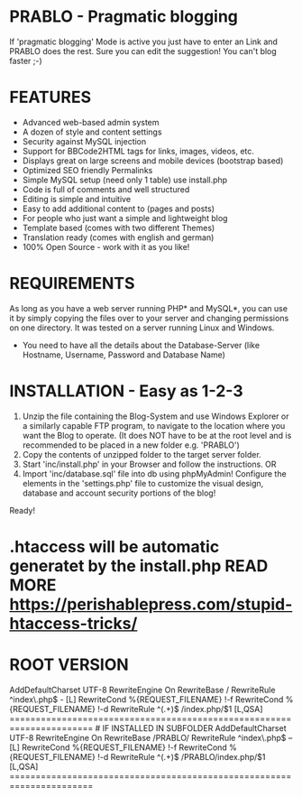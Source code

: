 PRABLO - Pragmatic blogging
===========================

If 'pragmatic blogging' Mode is active you just have to enter an Link
and PRABLO does the rest. Sure you can edit the suggestion!
You can't blog faster ;-)

FEATURES
======================================================================
- Advanced web-based admin system
- A dozen of style and content settings
- Security against MySQL injection
- Support for BBCode2HTML tags for links, images, videos, etc.
- Displays great on large screens and mobile devices (bootstrap based)
- Optimized SEO friendly Permalinks
- Simple MySQL setup (need only 1 table) use install.php
- Code is full of comments and well structured
- Editing is simple and intuitive
- Easy to add additional content to (pages and posts)
- For people who just want a simple and lightweight blog
- Template based (comes with two different Themes)
- Translation ready (comes with english and german)
- 100% Open Source - work with it as you like!

REQUIREMENTS
======================================================================
As long as you have a web server running PHP* and MySQL*,
you can use it by simply copying the files over to your server and
changing permissions on one directory.
It was tested on a server running Linux and Windows.

* You need to have all the details about the Database-Server
   (like Hostname, Username, Password and Database Name)


INSTALLATION - Easy as 1-2-3
======================================================================
1) Unzip the file containing the Blog-System and use Windows Explorer or a similarly capable FTP program, to navigate to the location where you want the Blog to operate. (It does NOT have to be at the root level and is recommended to be placed in a new folder e.g. 'PRABLO')
2) Copy the contents of unzipped folder to the target server folder.
3) Start 'inc/install.php' in your Browser and follow the instructions.
OR
3) Import 'inc/database.sql' file into db using phpMyAdmin! Configure the elements in the 'settings.php' file to customize the visual design, database and account security portions of the blog!

Ready!

.htaccess will be automatic generatet by the install.php
READ MORE https://perishablepress.com/stupid-htaccess-tricks/
======================================================================
# ROOT VERSION
<IfModule mod_rewrite.c>
AddDefaultCharset UTF-8
RewriteEngine On
RewriteBase /
RewriteRule ^index\.php$ - [L]
RewriteCond %{REQUEST_FILENAME} !-f
RewriteCond %{REQUEST_FILENAME} !-d
RewriteRule ^(.+)$ /index.php/$1 [L,QSA]
</IfModule>
======================================================================
# IF INSTALLED IN SUBFOLDER
<IfModule mod_rewrite.c>
AddDefaultCharset UTF-8
RewriteEngine On
RewriteBase /PRABLO/
RewriteRule ^index\.php$ – [L]
RewriteCond %{REQUEST_FILENAME} !-f
RewriteCond %{REQUEST_FILENAME} !-d
RewriteRule ^(.+)$ /PRABLO/index.php/$1 [L,QSA]
</IfModule>
======================================================================
